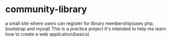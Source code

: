 # community-library
a small site where users can register for library membership(uses php, bootstrap and mysql)
This is a practice project
It's intended to help me learn how to create a web application(basics)
